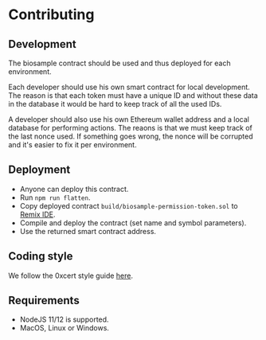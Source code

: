 # Contributing

## Development

The biosample contract should be used and thus deployed for each environment.

Each developer should use his own smart contract for local development. The reason is that each token must have a unique ID and without these data in the database it would be hard to keep track of all the used IDs.

A developer should also use his own Ethereum wallet address and a local database for performing actions. The reaons is that we must keep track of the last nonce used. If something goes wrong, the nonce will be corrupted and it's easier to fix it per environment.

## Deployment

* Anyone can deploy this contract.
* Run `npm run flatten`.
* Copy deployed contract `build/biosample-permission-token.sol` to [Remix IDE](https://remix.ethereum.org).
* Compile and deploy the contract (set name and symbol parameters).
* Use the returned smart contract address.

## Coding style

We follow the 0xcert style guide [here](https://github.com/0xcert/solidity-style-guide).

## Requirements

* NodeJS 11/12 is supported.
* MacOS, Linux or Windows.

